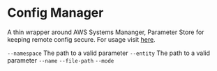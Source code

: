 # Config Manager

A thin wrapper around AWS Systems Mananger, Parameter Store for keeping remote config secure. For usage visit [here](https://foundations-documentation.reapit.cloud/app-development#config-manager).

`--namespace` The path to a valid parameter
`--entity` The path to a valid parameter
`--name` 
`--file-path`
`--mode`